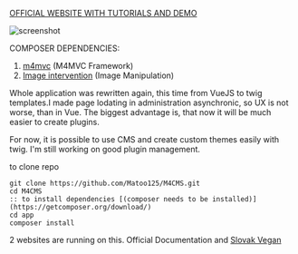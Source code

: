 [OFFICIAL WEBSITE WITH TUTORIALS AND DEMO](http://m4cms.6f.sk/)

![screenshot](https://cdn.pbrd.co/images/GOroDEZ.png "Create new Page Screenshot")


COMPOSER DEPENDENCIES:
1. [m4mvc](https://github.com/Matoo125/M4Admin) (M4MVC Framework)
2. [Image intervention](http://image.intervention.io/) (Image Manipulation)


Whole application was rewritten again, this time from VueJS to twig templates.I made page lodating in administration asynchronic, so UX is not worse, than in Vue. The biggest advantage is, that now it will be much easier to create plugins. 

For now, it is possible to use CMS and create custom themes easily with twig. I'm still working on good plugin management.


to clone repo
```
git clone https://github.com/Matoo125/M4CMS.git
cd M4CMS
:: to install dependencies [(composer needs to be installed)](https://getcomposer.org/download/)
cd app
composer install
```
2 websites are running on this. Official Documentation and [Slovak Vegan](http://slovakvegan.eu)
